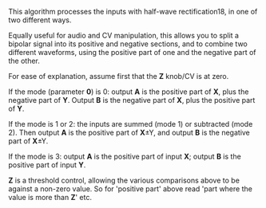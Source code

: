 
This algorithm processes the inputs with half-wave rectification18, in
one of two different ways.

Equally useful for audio and CV manipulation, this allows you to split
a bipolar signal into its positive and negative sections, and to
combine two different waveforms, using the positive part of one and
the negative part of the other.

For ease of explanation, assume first that the **Z** knob/CV is at zero.

If the mode (parameter **0**) is 0: output **A** is the positive part of **X**,
plus the negative part of **Y**. Output **B** is the negative part of **X**, plus
the positive part of **Y**.

If the mode is 1 or 2: the inputs are summed (mode 1) or subtracted
(mode 2). Then output **A** is the positive part of **X**±Y, and output **B** is
the negative part of **X**±Y.

If the mode is 3: output **A** is the positive part of input **X**; output **B**
is the positive part of input **Y**.

**Z** is a threshold control, allowing the various comparisons above to be
against a non-zero value. So for 'positive part' above read 'part
where the value is more than **Z**' etc.
